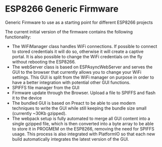 # ESP8266 Generic Firmware
Generic Firmware to use as a starting point for different ESP8266 projects

The current initial version of the firmware contains the following functionality:

* The WiFiManager class handles WiFi connections. If possible to connect to stored credentials it will do so, otherwise it will create a captive portal. It is also possible to change the WiFi credentials on the fly without rebooting the ESP8266.
* The webServer class is based on ESPAsyncWebServer and serves the GUI to the browser that currently allows you to change your WiFi settings. This GUI is split from the WiFi manager on purpose in order to have a better integration with potential other GUI functions.
* SPIFFS file manager from the GUI
* Firmware update through the Browser. Upload a file to SPIFFS and flash it to the device
* The bundled GUI is based on Preact to be able to use modern techniques to write the GUI while still keeping the bundle size small (currently ~30Kb gzipped). 
* The webpack setup is fully automated to merge all GUI content into a single gzipped file, which is then converted into a byte array to be able to store it in PROGMEM on the ESP8266, removing the need for SPIFFS usage. This process is also integrated with PlatformIO so that each new build automatically integrates the latest version of the GUI.
